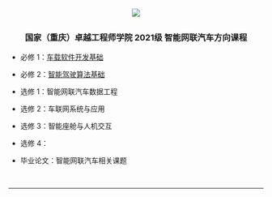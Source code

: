 <h1 align="center">

[![](https://english.cqu.edu.cn/img/logo.png)](https://eie.cqu.edu.cn/)

</h1>

<h3 align="center">

国家（重庆）卓越工程师学院 2021级 智能网联汽车方向课程
  
</h3>

* 必修 1：[车载软件开发基础](./车载软件开发基础/)

* 必修 2：[智能驾驶算法基础](./车载软件算法基础/)

* 选修 1：智能网联汽车数据工程

* 选修 2：车联网系统与应用

* 选修 3：智能座舱与人机交互

* 选修 4：

* 毕业论文：智能网联汽车相关课题

<br>

---